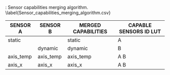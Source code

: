 : Sensor capabilities merging algorithm. \label{Sensor_capabilities_merging_algorithm.csv}

| SENSOR A  | SENSOR B  |  MERGED CAPABILITIES |  CAPABLE SENSORS ID LUT |
| --------- | --------- | -------------------- | ----------------------- |
| static    |           | static               |  A                      |
|           | dynamic   | dynamic              |  B                      |
| axis_temp | axis_temp | axis_temp            |  A B                    |
| axis_x    | axis_x    | axis_x               |  A B                    |
